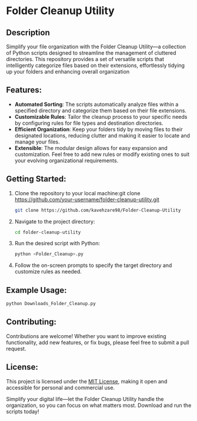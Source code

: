 # Folder Cleanup Utility

## Description

Simplify your file organization with the Folder Cleanup Utility—a collection of Python scripts designed to streamline the management of cluttered directories. This repository provides a set of versatile scripts that intelligently categorize files based on their extensions, effortlessly tidying up your folders and enhancing overall organization

## Features:

- **Automated Sorting**: The scripts automatically analyze files within a specified directory and categorize them based on their file extensions.
- **Customizable Rules**: Tailor the cleanup process to your specific needs by configuring rules for file types and destination directories.
- **Efficient Organization**: Keep your folders tidy by moving files to their designated locations, reducing clutter and making it easier to locate and manage your files.
- **Extensible**: The modular design allows for easy expansion and customization. Feel free to add new rules or modify existing ones to suit your evolving organizational requirements.

## Getting Started:

1. Clone the repository to your local machine:git clone <https://github.com/your-username/folder-cleanup-utility.git>

    
    ```bash
    git clone https://github.com/kavehzare98/Folder-Cleanup-Utility
    ```
    
2. Navigate to the project directory:
    
    ```bash
    cd folder-cleanup-utility
    
    ```
    
3. Run the desired script with Python:
    
    ```bash
    python <Folder_Cleanup>.py
    
    ```
    
4. Follow the on-screen prompts to specify the target directory and customize rules as needed.

## Example Usage:

```bash
python Downloads_Folder_Cleanup.py

```

## Contributing:

Contributions are welcome! Whether you want to improve existing functionality, add new features, or fix bugs, please feel free to submit a pull request.

## License:

This project is licensed under the [MIT License](notion://www.notion.so/LICENSE), making it open and accessible for personal and commercial use.

Simplify your digital life—let the Folder Cleanup Utility handle the organization, so you can focus on what matters most. Download and run the scripts today!

##
